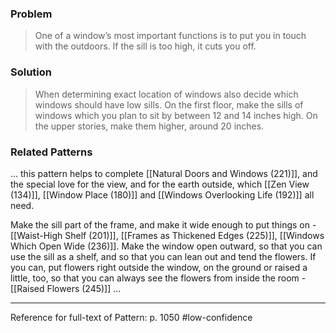 ### Problem
>One of a window’s most important functions is to put you in touch with the outdoors. If the sill is too high, it cuts you off.

### Solution
>When determining exact location of windows also decide which windows should have low sills. On the first floor, make the sills of windows which you plan to sit by between 12 and 14 inches high. On the upper stories, make them higher, around 20 inches.

### Related Patterns
... this pattern helps to complete [[Natural Doors and Windows (221)]], and the special love for the view, and for the earth outside, which [[Zen View (134)]], [[Window Place (180)]] and [[Windows Overlooking Life (192)]] all need.

Make the sill part of the frame, and make it wide enough to put things on - [[Waist-High Shelf (201)]], [[Frames as Thickened Edges (225)]], [[Windows Which Open Wide (236)]]. Make the window open outward, so that you can use the sill as a shelf, and so that you can lean out and tend the flowers. If you can, put flowers right outside the window, on the ground or raised a little, too, so that you can always see the flowers from inside the room - [[Raised Flowers (245)]] ...

---
Reference for full-text of Pattern: p. 1050 #low-confidence 